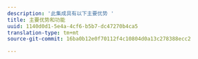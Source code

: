 ```yaml
---
description: '此集成具有以下主要优势 '
title: 主要优势和功能
uuid: 1140d0d1-5e4a-4cf6-b5b7-dc47270b4ca5
translation-type: tm+mt
source-git-commit: 16ba0b12e0f70112f4c10804d0a13c278388ecc2

---
```



